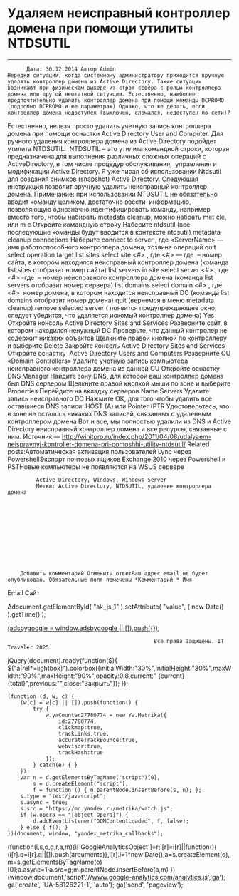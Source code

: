 #                 	Удаляем неисправный контроллер домена при помощи утилиты NTDSUTIL                	  
***            ***

			
            
		
    
	
    	  Дата: 30.12.2014 Автор Admin  
	Нередки ситуации, когда системному администратору приходится вручную удалять контроллер домена из Active Directory. Такие ситуации возникают при физическом выходе из строя севера с ролью контроллера домена или другой нештатной ситуации. Естественно, наиболее предпочтительно удалить контроллер домена при помощи команды DCPROMO (подробно DCPROMO и ее параметрах) Однако, что же делать, если контроллер домена недоступен (выключен, сломался, недоступен по сети)?
Естественно, нельзя просто удалить учетную запись контроллера домена при помощи оснастки Active Directory User and Computer. Для ручного удаления контроллера домена из Active Directory подойдет утилита NTDSUTIL.  NTDSUTIL – это утилита командной строки, которая предназначена для выполнения различных сложных операций с ActiveDirectory, в том числе процедур обслуживания,  управления и модификации Active Directory. Я уже писал об использовании Ntdsutil для создания снимков (snapshot) Active Directory.
Следующая инструкция позволит вручную удалить неисправный контроллер домена.
Примечание: при использовании NTDSUTIL не обязательно вводит команду целиком, достаточно ввести  информацию, позволяющую однозначно идентифицировать команду, например вместо того, чтобы набирать metadata cleanup, можно набрать met cle, или m c
Откройте командную строку
Наберите
ntdsutil
(все последующие команды будут вводится в контексте ntdsutil)
metadata cleanup
connections
Наберите
connect to server
, где &lt;ServerName&gt; — имя работоспособного контроллера домена, хозяина операций
quit
select operation target
list sites
select site &lt;#&gt;
, где &lt;#&gt; — где  – номер сайта, в котором находился неисправный контроллер домена (команда list sites отобразит номер сайта)
list servers in site
select server &lt;#&gt;
, где &lt;#&gt; -где  – номер неисправного контроллера домена (команда list servers отобразит номер сервера)
list domains
select domain &lt;#&gt;
, где &lt;#&gt;  номер домена, в котором находится неисправный DC (команда list domains отобразит номер домена)
quit
(вернемся в меню metadata cleanup)
remove selected server
( появится предупреждающее окно, следует убедится, что удаляется искомый контроллер домена)
Yes
Откройте консоль Active Directory Sites and Services
Разверните сайт, в котором находился ненужный DC
Проверьте, что данный контролер не содержит никаких объектов
Щелкните правой кнопкой по контроллеру и выберите Delete
Закройте консоль Active Directory Sites and Services
Откройте оснастку  Active Directory Users and Computers
Разверните OU «Domain Controllers»
Удалите учетную запись компьютера неисправного контроллера домена из данной OU
Откройте оснастку DNS Manager
Найдите зону DNS, для которой ваш контроллер домена был DNS сервером
Щелкните правой кнопкой мыши по зоне и выберите Properties
Перейдите на вкладку серверов Name Servers
Удалите запись неисправного DC
Нажмите ОК, для того чтобы удалить все оставшиеся DNS записи: HOST (A) или Pointer (PTR
Удостоверьтесь, что в зоне не осталось никаких DNS записей, связанных с удаленным контроллером домена
Вот и все, мы полностью удалили из DNS и Active Directory неисправный контроллер домена и все ресурсы, связанные с ним.
Источник &#8212; http://winitpro.ru/index.php/2011/04/08/udalyaem-neispravnyj-kontroller-domena-pri-pomoshhi-utility-ntdsutil/
Related posts:Автоматическая активация пользователей Lync через PowershellЭкспорт почтовых ящиков Exchange 2010 через Powershell и PSTНовые компьютеры не появляются на WSUS сервере
        
             Active Directory, Windows, Windows Server 
             Метки: Active Directory, NTDSUTIL, удаление контроллера домена  
        
            
        
    
                        
                    
                    
                
        
                
	
		
		Добавить комментарий Отменить ответВаш адрес email не будет опубликован. Обязательные поля помечены *Комментарий * Имя 
Email 
Сайт 
 
&#916;document.getElementById( "ak_js_1" ).setAttribute( "value", ( new Date() ).getTime() );	
	
<ins class="adsbygoogle"
     style="display:block"
     data-ad-client="ca-pub-1890562251101921"
     data-ad-slot="9117958896"
     data-ad-format="auto">
(adsbygoogle = window.adsbygoogle || []).push({});
			
        
        
		
        
           
    
    
  
	
    
		
        
             
			
                
                    
                                                  Все права защищены. IT Traveler 2025 
                         
                        
																														                    
                    
				
                
                
    
			
		                            
	
	
                
                
			
                
		
        
	
    
jQuery(document).ready(function($){
  $("a[rel*=lightbox]").colorbox({initialWidth:"30%",initialHeight:"30%",maxWidth:"90%",maxHeight:"90%",opacity:0.8,current:" {current}  {total}",previous:"",close:"Закрыть"});
});
  
    (function (d, w, c) {
        (w[c] = w[c] || []).push(function() {
            try {
                w.yaCounter27780774 = new Ya.Metrika({
                    id:27780774,
                    clickmap:true,
                    trackLinks:true,
                    accurateTrackBounce:true,
                    webvisor:true,
                    trackHash:true
                });
            } catch(e) { }
        });
        var n = d.getElementsByTagName("script")[0],
            s = d.createElement("script"),
            f = function () { n.parentNode.insertBefore(s, n); };
        s.type = "text/javascript";
        s.async = true;
        s.src = "https://mc.yandex.ru/metrika/watch.js";
        if (w.opera == "[object Opera]") {
            d.addEventListener("DOMContentLoaded", f, false);
        } else { f(); }
    })(document, window, "yandex_metrika_callbacks");
  (function(i,s,o,g,r,a,m){i['GoogleAnalyticsObject']=r;i[r]=i[r]||function(){
  (i[r].q=i[r].q||[]).push(arguments)},i[r].l=1*new Date();a=s.createElement(o),
  m=s.getElementsByTagName(o)[0];a.async=1;a.src=g;m.parentNode.insertBefore(a,m)
  })(window,document,'script','//www.google-analytics.com/analytics.js','ga');
  ga('create', 'UA-58126221-1', 'auto');
  ga('send', 'pageview');
